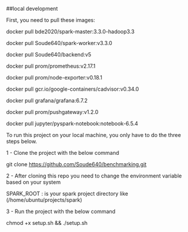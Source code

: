 ##local development

First, you need to pull these images:

docker pull bde2020/spark-master:3.3.0-hadoop3.3

docker pull Soude640/spark-worker:v3.3.0

docker pull Soude640/backend:v5

docker pull prom/prometheus:v2.17.1

docker pull prom/node-exporter:v0.18.1

docker pull gcr.io/google-containers/cadvisor:v0.34.0

docker pull grafana/grafana:6.7.2

docker pull prom/pushgateway:v1.2.0

docker pull jupyter/pyspark-notebook:notebook-6.5.4


To run this project on your local machine, you only have to do the three steps below.

1 - Clone the project with the below command

git clone https://github.com/Soude640/benchmarking.git

2 - After cloning this repo you need to change the environment variable based on your system

SPARK_ROOT : is your spark project directory like (/home/ubuntu/projects/spark)

3 - Run the project with the below command

chmod +x setup.sh && ./setup.sh
